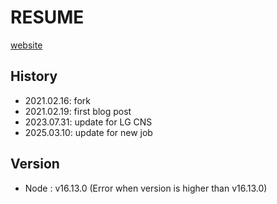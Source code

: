 # RESUME

[website](https://wnjoon.github.io/resume)

## History

- 2021.02.16: fork
- 2021.02.19: first blog post
- 2023.07.31: update for LG CNS
- 2025.03.10: update for new job

## Version

- Node : v16.13.0 (Error when version is higher than v16.13.0)

